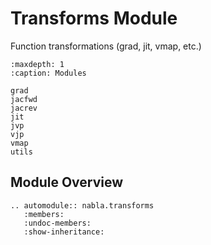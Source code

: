 # Transforms Module

Function transformations (grad, jit, vmap, etc.)

```{toctree}
:maxdepth: 1
:caption: Modules

grad
jacfwd
jacrev
jit
jvp
vjp
vmap
utils
```


## Module Overview

```{eval-rst}
.. automodule:: nabla.transforms
   :members:
   :undoc-members:
   :show-inheritance:
```
